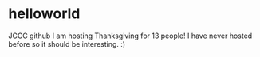 # helloworld
JCCC github
I am hosting Thanksgiving for 13 people! I have never hosted before so it should be interesting. 
:)
